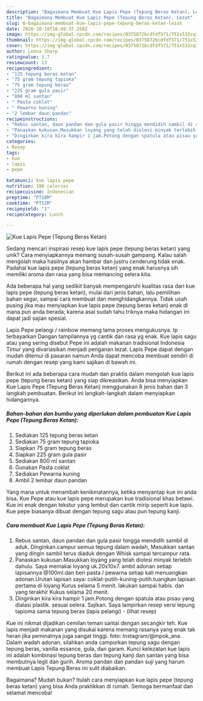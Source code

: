 ```yaml
---
description: "Bagaimana Membuat Kue Lapis Pepe (Tepung Beras Ketan), Lezat"
title: "Bagaimana Membuat Kue Lapis Pepe (Tepung Beras Ketan), Lezat"
slug: 0-bagaimana-membuat-kue-lapis-pepe-tepung-beras-ketan-lezat
date: 2020-10-18T16:49:37.258Z
image: https://img-global.cpcdn.com/recipes/0375872bcdfdf571/751x532cq70/kue-lapis-pepe-tepung-beras-ketan-foto-resep-utama.jpg
thumbnail: https://img-global.cpcdn.com/recipes/0375872bcdfdf571/751x532cq70/kue-lapis-pepe-tepung-beras-ketan-foto-resep-utama.jpg
cover: https://img-global.cpcdn.com/recipes/0375872bcdfdf571/751x532cq70/kue-lapis-pepe-tepung-beras-ketan-foto-resep-utama.jpg
author: Leona Sharp
ratingvalue: 3.7
reviewcount: 13
recipeingredient:
- "125 tepung beras ketan"
- "75 gram tepung tapioka"
- "75 gram tepung beras"
- "225 gram gula pasir"
- "800 ml santan"
- " Pasta coklat"
- " Pewarna kuning"
- "2 lembar daun pandan"
recipeinstructions:
- "Rebus santan, daun pandan dan gula pasir hingga mendidih sambil di aduk. Dinginkan.campur semua tepung dalam wadah, Masukkan santan yang dingin sambil terus diaduk dengan Whisk sampai tercampur rata."
- "Panaskan kukusan.Masukkan loyang yang telah diolesi minyak terlebih dahulu. Saya memakai loyang uk.20x10x7. ambil adonan setiap lapisannya @100ml.dan beri pasta / pewarna setiap kali menuangkan adonan.Urutan lapisan saya: coklat-putih-kuning-putih.tuangkan lapisan pertama di loyang Kurus selama 5 menit. lakukan sampai habis. dan yang terakhir Kukus selama 20 menit."
- "Dinginkan kira kira hampir 1 jam.Potong dengan spatula atau pisau yang dialasi plastik. sesuai selera. Sajikan. Saya lampirkan resep versi tepung tapioma sama tepung beras (lapis pelangi)             (lihat resep)"
categories:
- Resep
tags:
- kue
- lapis
- pepe

katakunci: kue lapis pepe 
nutrition: 100 calories
recipecuisine: Indonesian
preptime: "PT18M"
cooktime: "PT52M"
recipeyield: "1"
recipecategory: Lunch

---
```



![Kue Lapis Pepe (Tepung Beras Ketan)](https://img-global.cpcdn.com/recipes/0375872bcdfdf571/751x532cq70/kue-lapis-pepe-tepung-beras-ketan-foto-resep-utama.jpg)

Sedang mencari inspirasi resep kue lapis pepe (tepung beras ketan) yang unik? Cara menyiapkannya memang susah-susah gampang. Kalau salah mengolah maka hasilnya akan hambar dan justru cenderung tidak enak. Padahal kue lapis pepe (tepung beras ketan) yang enak harusnya sih memiliki aroma dan rasa yang bisa memancing selera kita.

Ada beberapa hal yang sedikit banyak mempengaruhi kualitas rasa dari kue lapis pepe (tepung beras ketan), mulai dari jenis bahan, lalu pemilihan bahan segar, sampai cara membuat dan menghidangkannya. Tidak usah pusing jika mau menyiapkan kue lapis pepe (tepung beras ketan) enak di mana pun anda berada, karena asal sudah tahu triknya maka hidangan ini dapat jadi sajian spesial.

Lapis Pepe pelangi / rainbow memang lama proses mengukusnya. tp terbayarkan Dangan tampilannya yg cantik dan rasa yg enak. Kue lapis sagu atau yang sering disebut Pepe ini adalah makanan tradisional Indonesia Timur yang divariasikan menjadi penganan lezat. Lapis Pepe dapat dengan mudah ditemui di pasaran namun Anda dapat mencoba membuat sendiri di rumah dengan resep yang kami sajikan di bawah ini.


Berikut ini ada beberapa cara mudah dan praktis dalam mengolah kue lapis pepe (tepung beras ketan) yang siap dikreasikan. Anda bisa menyiapkan Kue Lapis Pepe (Tepung Beras Ketan) menggunakan 8 jenis bahan dan 3 langkah pembuatan. Berikut ini langkah-langkah dalam menyiapkan hidangannya.

<!--inarticleads1-->

##### Bahan-bahan dan bumbu yang diperlukan dalam pembuatan Kue Lapis Pepe (Tepung Beras Ketan):

1. Sediakan 125 tepung beras ketan
1. Sediakan 75 gram tepung tapioka
1. Siapkan 75 gram tepung beras
1. Siapkan 225 gram gula pasir
1. Sediakan 800 ml santan
1. Gunakan  Pasta coklat
1. Sediakan  Pewarna kuning
1. Ambil 2 lembar daun pandan


Yang mana untuk menambah kenikmatannya, ketika menyantap kue ini anda bisa. Kue Pepe atau kue lapis pepe merupakan kue tradisional khas betawi. Kue ini enak dengan tekstur yang lembut dan cantik mirip seperti kue lapis. Kue pepe biasanya dibuat dengan tepung sagu atau pun tepung kanji. 

<!--inarticleads2-->

##### Cara membuat Kue Lapis Pepe (Tepung Beras Ketan):

1. Rebus santan, daun pandan dan gula pasir hingga mendidih sambil di aduk. Dinginkan.campur semua tepung dalam wadah, Masukkan santan yang dingin sambil terus diaduk dengan Whisk sampai tercampur rata.
1. Panaskan kukusan.Masukkan loyang yang telah diolesi minyak terlebih dahulu. Saya memakai loyang uk.20x10x7. ambil adonan setiap lapisannya @100ml.dan beri pasta / pewarna setiap kali menuangkan adonan.Urutan lapisan saya: coklat-putih-kuning-putih.tuangkan lapisan pertama di loyang Kurus selama 5 menit. lakukan sampai habis. dan yang terakhir Kukus selama 20 menit.
1. Dinginkan kira kira hampir 1 jam.Potong dengan spatula atau pisau yang dialasi plastik. sesuai selera. Sajikan. Saya lampirkan resep versi tepung tapioma sama tepung beras (lapis pelangi) -             (lihat resep)


Kue ini nikmat dijadikan cemilan teman santai dengan secangkir teh. Kue lapis menjadi makanan yang disukai karena memang rasanya yang enak tak heran jika peminatnya juga sangat tinggi. foto: Instagram/@mpok_ana. Dalam wadah adonan, silahkan anda campurkan tepung sagu dengan tepung beras, vanilla essance, gula, dan garam. Kunci kelezatan kue lapis ini adalah kombinasi tepung beras dan tepung kanji dan santan yang bisa membutnya legit dan gurih. Aroma pandan dan pandan suji yang harum membuat Lapis Tepung Beras ini sulit diabaikan. 

Bagaimana? Mudah bukan? Itulah cara menyiapkan kue lapis pepe (tepung beras ketan) yang bisa Anda praktikkan di rumah. Semoga bermanfaat dan selamat mencoba!
